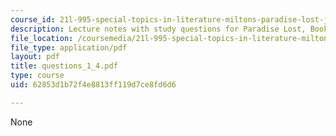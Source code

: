 ```yaml
---
course_id: 21l-995-special-topics-in-literature-miltons-paradise-lost-january-iap-2008
description: Lecture notes with study questions for Paradise Lost, Books I-IV.
file_location: /coursemedia/21l-995-special-topics-in-literature-miltons-paradise-lost-january-iap-2008/62853d1b72f4e8813ff119d7ce8fd6d6_questions_1_4.pdf
file_type: application/pdf
layout: pdf
title: questions_1_4.pdf
type: course
uid: 62853d1b72f4e8813ff119d7ce8fd6d6

---
```

None